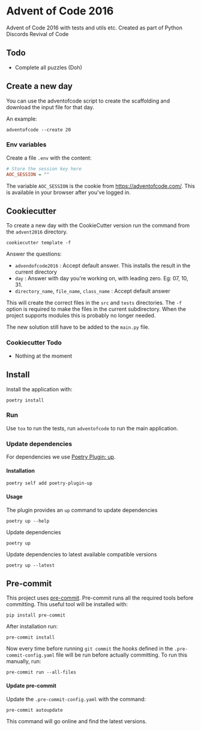# Advent of Code 2016

Advent of Code 2016 with tests and utils etc.
Created as part of Python Discords Revival of Code

## Todo

- Complete all puzzles (Doh)

## Create a new day

You can use the adventofcode script to create the scaffolding and download the
input file for that day.

An example:

    adventofcode --create 20

### Env variables

Create a file `.env` with the content:

```ini
# Store the session key here
AOC_SESSION = ""
```

The variable `AOC_SESSION` is the cookie from <https://adventofcode.com/>. This is available
in your browser after you've logged in.

## Cookiecutter

To create a new day with the CookieCutter version run the command from the
`advent2016` directory.

```shell script
cookiecutter template -f
```

Answer the questions:
* `advendofcode2016` : Accept default answer. This installs the result in the current directory
* `day` : Answer with day you're working on, with leading zero. Eg: 07, 10, 31.
* `directory_name`, `file_name`, `class_name` : Accept default answer

This will create the correct files in the `src` and `tests` directories.
The `-f` option is required to make the files in the current subdirectory.
When the project supports modules this is probably no longer needed.

The new solution still have to be added to the `main.py` file.

### Cookiecutter Todo

* Nothing at the moment

## Install

Install the application with:

```
poetry install
```

### Run

Use `tox` to run the tests, run `adventofcode` to run the main application.

### Update dependencies

For dependencies we use [Poetry Plugin: up](https://github.com/MousaZeidBaker/poetry-plugin-up).

#### Installation

```shell
poetry self add poetry-plugin-up
```

#### Usage

The plugin provides an `up` command to update dependencies

```shell
poetry up --help
```

Update dependencies

```shell
poetry up
```

Update dependencies to latest available compatible versions

```shell
poetry up --latest
```

## Pre-commit

This project uses [pre-commit]. Pre-commit runs all the required tools before committing.
This useful tool will be installed with:

```shell
pip install pre-commit
```

After installation run:

```shell
pre-commit install
```

Now every time before running `git commit` the hooks defined in the
`.pre-commit-config.yaml` file will be run before actually committing.
To run this manually, run:

```shell
pre-commit run --all-files
```

#### Update pre-commit

Update the `.pre-commit-config.yaml` with the command:

```shell
pre-commit autoupdate
```

This command will go online and find the latest versions.

[pre-commit]: https://pre-commit.com/

